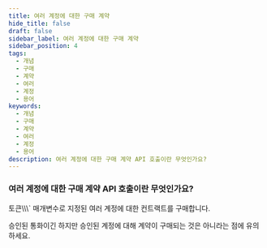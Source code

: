 ```yaml
---
title: 여러 계정에 대한 구매 계약
hide_title: false
draft: false
sidebar_label: 여러 계정에 대한 구매 계약
sidebar_position: 4
tags:
  - 개념
  - 구매
  - 계약
  - 여러
  - 계정
  - 용어
keywords:
  - 개념
  - 구매
  - 계약
  - 여러
  - 계정
  - 용어
description: 여러 계정에 대한 구매 계약 API 호출이란 무엇인가요?
---
```


### 여러 계정에 대한 구매 계약 API 호출이란 무엇인가요?

토큰\\\\\\` 매개변수로 지정된 여러 계정에 대한 컨트랙트를 구매합니다.

승인된 통화이긴 하지만 승인된 계정에 대해 계약이 구매되는 것은 아니라는 점에 유의하세요.
